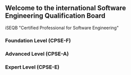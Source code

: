 ## Welcome to the international Software Engineering Qualification Board

iSEQB "Certified Professional for Software Engineering"

### Foundation Level (CPSE-F)
### Advanced Level (CPSE-A)
### Expert Level (CPSE-E)
